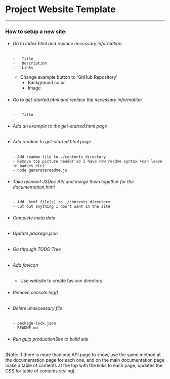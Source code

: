 # Project Website Template

---

### How to setup a new site:

-   ###### Go to index.html and replace necessary information

        -   Title
        -   Description
        -   Links

    -   Change example button to 'GitHub Repository'
        -   Background color
        -   Image

-   ###### Go to get-started.html and replace the necessary information

        -   Title

-   ###### Add an example to the get-started.html page

-   ###### Add readme to get-started.html page

        - Add readme file to ./contents directory
        - Remove top picture header so I have raw readme syntax (can leave in badges etc)
        - node generatereadme.js

-   ###### Take relevant JSDoc API and merge them together for the documentation.html

        - Add .html file(s) to ./contents directory
        - Cut out anything I don't want in the site

-   ###### Complete meta data

-   ###### Update package.json

-   ###### Go through TODO Tree

-   ###### Add favicon

    -   Use website to create favicon directory

-   ###### Remove console.log()

-   ###### Delete unnecessary file

        - package-lock.json
        - README.md

-   ###### Run gulp productionSite to build site

(Note: If there is more than one API page to show, use the same method at the documentation page for each one, and on the main documentation page make a table of contents at the top with the links to each page, updates the CSS for table of contents styling)
